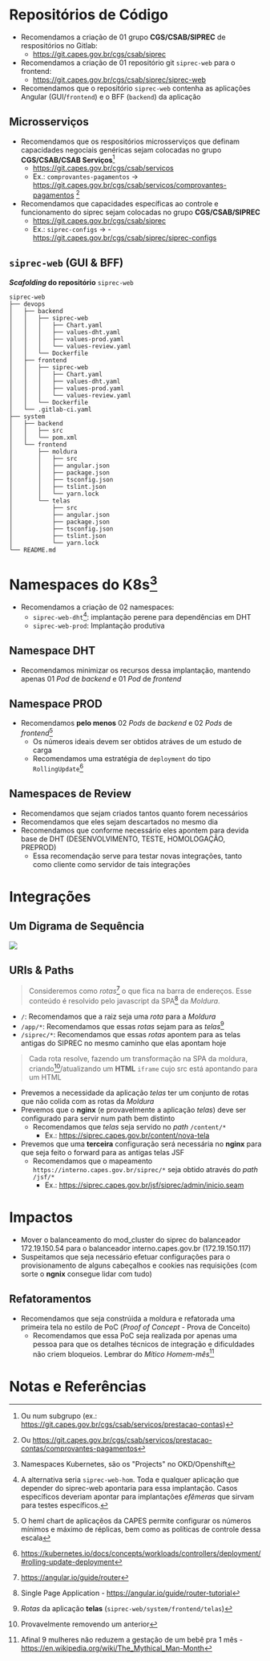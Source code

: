 # Repositórios de Código

- Recomendamos a criação de 01 grupo **CGS/CSAB/SIPREC** de respositórios no Gitlab:
  - https://git.capes.gov.br/cgs/csab/siprec
- Recomendamos a criação de 01 repositório git `siprec-web` para o frontend:
  - https://git.capes.gov.br/cgs/csab/siprec/siprec-web
- Recomendamos que o repositório `siprec-web` contenha as aplicações Angular (GUI/`frontend`) e o BFF (`backend`) da aplicação

## Microsserviços

- Recomendamos que os respositórios microsserviços que definam capacidades negociais genéricas sejam colocadas no grupo **CGS/CSAB/CSAB Serviços**[^csab-servicos-ou-subgrupo-1]
  - https://git.capes.gov.br/cgs/csab/servicos
  - Ex.: `comprovantes-pagamentos` -> https://git.capes.gov.br/cgs/csab/servicos/comprovantes-pagamentos [^csab-servicos-ou-subgrupo-2]
- Recomendamos que capacidades específicas ao controle e funcionamento do siprec sejam colocadas no grupo **CGS/CSAB/SIPREC**
  - https://git.capes.gov.br/cgs/csab/siprec
  - Ex.: `siprec-configs` -> - https://git.capes.gov.br/cgs/csab/siprec/siprec-configs

## `siprec-web` (GUI & BFF)

**_Scafolding_ do repositório** `siprec-web`
```
siprec-web
├── devops
│   ├── backend
│   │   ├── siprec-web
│   │   │   ├── Chart.yaml
│   │   │   ├── values-dht.yaml
│   │   │   ├── values-prod.yaml
│   │   │   └── values-review.yaml
│   │   └── Dockerfile
│   ├── frontend
│   │   ├── siprec-web
│   │   │   ├── Chart.yaml
│   │   │   ├── values-dht.yaml
│   │   │   ├── values-prod.yaml
│   │   │   └── values-review.yaml
│   │   └── Dockerfile
│   └── .gitlab-ci.yaml
├── system
│   ├── backend
│   │   ├── src
│   │   └── pom.xml
│   └── frontend
│       ├── moldura
│       │   ├── src
│       │   ├── angular.json
│       │   ├── package.json
│       │   ├── tsconfig.json
│       │   ├── tslint.json
│       │   └── yarn.lock
│       └── telas
│           ├── src
│           ├── angular.json
│           ├── package.json
│           ├── tsconfig.json
│           ├── tslint.json
│           └── yarn.lock
└── README.md
```

# Namespaces do K8s[^k8s]

- Recomendamos a criação de 02 namespaces:
  - `siprec-web-dht`[^dht-ou-hom]: implantação perene para dependências em DHT
  - `siprec-web-prod`: Implantação produtiva

## Namespace DHT

- Recomendamos minimizar os recursos dessa implantação, mantendo apenas 01 _Pod_ de _backend_ e 01 _Pod_ de _frontend_

## Namespace PROD

- Recomendamos **pelo menos** 02 _Pods_ de _backend_ e 02 _Pods_ de _frontend_[^hpa]
  - Os números ideais devem ser obtidos atráves de um estudo de carga
  - Recomendamos uma estratégia de `deployment` do tipo `RollingUpdate`[^k8s-rolling-update]

## Namespaces de Review

- Recomendamos que sejam criados tantos quanto forem necessários
- Recomendamos que eles sejam descartados no mesmo dia
- Recomendamos que conforme necessário eles apontem para devida base de DHT (DESENVOLVIMENTO, TESTE, HOMOLOGAÇÃO, PREPROD)
  - Essa recomendação serve para testar novas integrações, tanto como cliente como servidor de tais integrações

# Integrações

## Um Digrama de Sequência

![](UML-Sequence_._CAPES.CSAB_.NovaGuiSiprec.png)

## URIs & Paths

> Consideremos como _rotas_[^ng-route] o que fica na barra de endereços. Esse conteúdo é resolvido pelo javascript da SPA[^ng-spa] da _Moldura_.

- `/`: Recomendamos que a raiz seja uma _rota_ para a _Moldura_
- `/app/*`: Recomendamos que essas _rotas_ sejam para as _telas_[^rota-telas]
- `/siprec/*`: Recomendamos que essas _rotas_ apontem para as telas antigas do SIPREC no mesmo caminho que elas apontam hoje

> Cada rota resolve, fazendo um transformação na SPA da moldura, criando[^remover-iframe]/atualizando um **HTML** `iframe` cujo src está apontando para um HTML

- Prevemos a necessidade da aplicação _telas_ ter um conjunto de rotas que não colida com as rotas da _Moldura_
- Prevemos que o **nginx** (e provavelmente a aplicação _telas_) deve ser configurado para servir num path bem distinto
  - Recomendamos que _telas_ seja servido no _path_ `/content/*`
    - Ex.: https://siprec.capes.gov.br/content/nova-tela
- Prevemos que uma **terceira** configuração será necessária no **nginx** para que seja feito o forward para as antigas telas JSF
  - Recomendamos que o mapeamento `https://interno.capes.gov.br/siprec/*` seja obtido através do _path_ `/jsf/*`
    - Ex.: https://siprec.capes.gov.br/jsf/siprec/admin/inicio.seam

# Impactos

- Mover o balanceamento do mod_cluster do siprec do balanceador 172.19.150.54 para o balanceador interno.capes.gov.br (172.19.150.117)
- Suspeitamos que seja necessário efetuar configurações para o provisionamento de alguns cabeçalhos e cookies nas requisições (com sorte o **ngnix** consegue lidar com tudo)

## Refatoramentos

- Recomendamos que seja constrúida a moldura e refatorada uma primeira tela no estilo de PoC (_Proof of Concept_ - Prova de Conceito)
  - Recomendamos que essa PoC seja realizada por apenas uma pessoa para que os detalhes técnicos de integração e dificuldades não criem bloqueios. Lembrar do _Mítico Homem-mês_[^man-month-myth]

# Notas e Referências

[^k8s]: Namespaces Kubernetes, são os "Projects" no OKD/Openshift
[^dht-ou-hom]: A alternativa seria `siprec-web-hom`. Toda e qualquer aplicação que depender do siprec-web apontaria para essa implantação. Casos específicos deveriam apontar para implantações _efêmeras_ que sirvam para testes específicos.
[^csab-servicos-ou-subgrupo-1]: Ou num subgrupo (ex.: https://git.capes.gov.br/cgs/csab/servicos/prestacao-contas)
[^csab-servicos-ou-subgrupo-2]: Ou https://git.capes.gov.br/cgs/csab/servicos/prestacao-contas/comprovantes-pagamentos
[^man-month-myth]: Afinal 9 mulheres não reduzem a gestação de um bebê pra 1 mês - https://en.wikipedia.org/wiki/The_Mythical_Man-Month
[^ng-route]: https://angular.io/guide/router
[^rota-telas]: _Rotas_ da aplicação **telas** (`siprec-web/system/frontend/telas`)
[^remover-iframe]: Provavelmente removendo um anterior
[^ng-spa]: Single Page Application - https://angular.io/guide/router-tutorial
[^k8s-rolling-update]: https://kubernetes.io/docs/concepts/workloads/controllers/deployment/#rolling-update-deployment
[^hpa]: O heml chart de aplicaçẽos da CAPES permite configurar os números mínimos e máximo de réplicas, bem como as políticas de controle dessa escala
